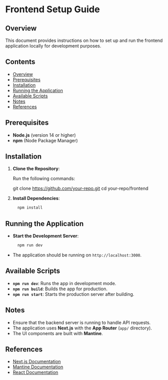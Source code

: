# Frontend Setup Guide

## Overview

This document provides instructions on how to set up and run the frontend application locally for development purposes.

## Contents

- [Overview](#overview)
- [Prerequisites](#prerequisites)
- [Installation](#installation)
- [Running the Application](#running-the-application)
- [Available Scripts](#available-scripts)
- [Notes](#notes)
- [References](#references)

## Prerequisites

- **Node.js** (version 14 or higher)
- **npm** (Node Package Manager)

## Installation

1. **Clone the Repository**:

   Run the following commands:

      git clone https://github.com/your-repo.git
      cd your-repo/frontend

2. **Install Dependencies**:
    ```bash
      npm install
    ```

## Running the Application

- **Start the Development Server**:
    ```bash
      npm run dev
    ```

- The application should be running on `http://localhost:3000`.

## Available Scripts

- **`npm run dev`**: Runs the app in development mode.
- **`npm run build`**: Builds the app for production.
- **`npm run start`**: Starts the production server after building.

## Notes

- Ensure that the backend server is running to handle API requests.
- The application uses **Next.js** with the **App Router** (`app/` directory).
- The UI components are built with **Mantine**.

## References

- [Next.js Documentation](https://nextjs.org/docs)
- [Mantine Documentation](https://mantine.dev/)
- [React Documentation](https://reactjs.org/)
